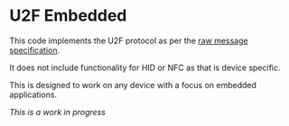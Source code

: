 # U2F Embedded

This code implements the U2F protocol as per the 
[raw message specification](https://fidoalliance.org/specs/fido-u2f-v1.0-nfc-bt-amendment-20150514/fido-u2f-raw-message-formats.html).

It does not include functionality for HID or NFC as that
is device specific.

This is designed to work on any device with a focus on embedded applications.

*This is a work in progress*

